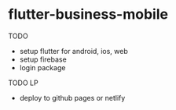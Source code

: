 # flutter-business-mobile

TODO
* setup flutter for android, ios, web
* setup firebase
* login package


TODO LP 
* deploy to github pages or netlify